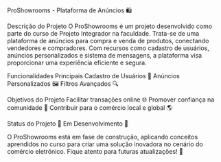 ProShowrooms - Plataforma de Anúncios 🛍️

Descrição do Projeto
O ProShowrooms é um projeto desenvolvido como parte do curso de Projeto Integrador na faculdade. Trata-se de uma plataforma de anúncios para compra e venda de produtos, conectando vendedores e compradores. Com recursos como cadastro de usuários, anúncios personalizados e sistema de mensagens, a plataforma visa proporcionar uma experiência eficiente e segura.

Funcionalidades Principais
Cadastro de Usuários 📝
Anúncios Personalizados 🖼️
Filtros Avançados 🔍

Objetivos do Projeto
Facilitar transações online 🌐
Promover confiança na comunidade 👥
Contribuir para o comércio local e global 🌎

Status do Projeto
🚧 Em Desenvolvimento 🚧

O ProShowrooms está em fase de construção, aplicando conceitos aprendidos no curso para criar uma solução inovadora no cenário do comércio eletrônico. Fique atento para futuras atualizações! 🚀
